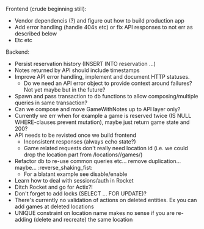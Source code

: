 Frontend (crude beginning still):
- Vendor dependencis (?) and figure out how to build production app
- Add error handling (handle 404s etc) or fix API responses to not err as described below
- Etc etc

Backend:
- Persist reservation history (INSERT INTO reservation ...)
- Notes returned by API should include timestamps
- Improve API error handling, implement and document HTTP statuses.
    - Do we need an API error object to provide context around failures? Not yet maybe but in the future?
- Spawn and pass transaction to db functions to allow composing/multiple queries in same transaction?
- Can we compose and move GameWithNotes up to API layer only?
- Currently we err when for example a game is reserved twice (IS NULL WHERE-clauses prevent mutation), maybe just return game state and 200?
- API needs to be revisted once we build frontend
    - Inconsistent responses (always echo state?)
    - Game related requests don't really need location id (i.e. we could drop the location part from /locations/<id>/games/<id>)
- Refactor db to re-use common queries etc... remove duplication... maybe... :reverse_shaking_fist:
    - For a blatant example see disable/enable
- Learn how to deal with sessions/auth in Rocket
- Ditch Rocket and go for Actix?!
- Don't forget to add locks (SELECT ... FOR UPDATE)?
- There's currently no validation of actions on deleted entities. Ex you can add games at deleted locations
- UNIQUE constraint on location name makes no sense if you are re-adding (delete and recreate) the same location
